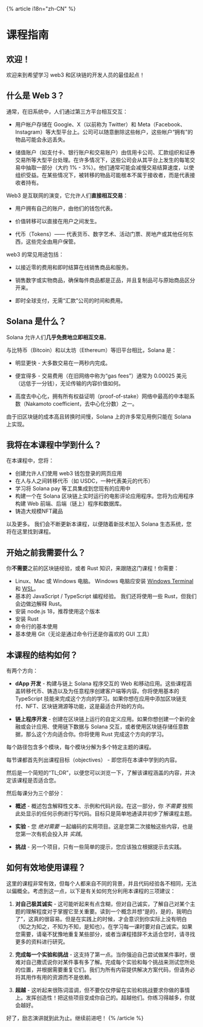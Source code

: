 {% article i18n="zh-CN" %}
# 课程指南

## 欢迎！

欢迎来到希望学习 web3 和区块链的开发人员的最佳起点！

## 什么是 Web 3？

通常，在旧系统中，人们通过第三方平台相互交互：

- 用户帐户存储在 Google、X（以前称为 Twitter）和 Meta（Facebook、Instagram）等大型平台上。公司可以随意删除这些帐户，这些帐户“拥有”的物品可能会永远丢失。

- 储值账户（如支付卡、银行账户和交易账户）由信用卡公司、汇款组织和证券交易所等大型平台处理。在许多情况下，这些公司会从其平台上发生的每笔交易中抽取一部分（大约 1% - 3%）。他们通常可能会减慢交易结算速度，以使组织受益。在某些情况下，被转移的物品可能根本不属于接收者，而是代表接收者持有。

Web3 是互联网的演变，它允许人们**直接相互交易**：

- 用户拥有自己的账户，由他们的钱包代表。

- 价值转移可以直接在用户之间发生。

- 代币（Tokens）—— 代表货币、数字艺术、活动门票、房地产或其他任何东西，这些完全由用户保管。

web3 的常见用途包括：

- 以接近零的费用和即时结算在线销售商品和服务。

- 销售数字或实物商品，确保每件商品都是正品，并且复制品可与原始商品区分开来。

- 即时全球支付，无需“汇款”公司的时间和费用。

## Solana 是什么？

Solana 允许人们**几乎免费地立即相互交易**。

与比特币（Bitcoin）和以太坊（Ethereum）等旧平台相比，Solana 是：

- 明显更快 - 大多数交易在一两秒内完成。

- 便宜得多 - 交易费用（在旧网络中称为“gas fees”）通常为 0.00025 美元（远低于一分钱），无论传输的内容价值如何。

- 高度去中心化，拥有所有权益证明（proof-of-stake）网络中最高的中本聪系数（Nakamoto coefficient，去中心化分数）之一。

由于旧区块链的成本高且转换时间慢，Solana 上的许多常见用例只能在 Solana 上实现。

## 我将在本课程中学到什么？

在本课程中，您将：

  - 创建允许人们使用 web3 钱包登录的网页应用
  - 在人与人之间转移代币（如 USDC，一种代表美元的代币）
  - 学习将 Solana pay 等工具集成到您现有的应用中
  - 构建一个在 Solana 区块链上实时运行的电影评论应用程序。您将为应用程序构建 Web 前端、后端（链上）程序和数据库。
  - 铸造大规模NFT藏品

以及更多。 我们会不断更新本课程，以便随着新技术加入 Solana 生态系统，您将在这里找到课程。

## 开始之前我需要什么？

你**不需要**之前的区块链经验，或者 Rust 知识，来跟随这门课程！你需要：

- Linux、Mac 或 Windows 电脑。
   Windows 电脑应安装 [Windows Terminal](https://aka.ms/terminal) 和 [WSL](https://learn.microsoft.com/en-us/windows/wsl/)。
- 基本的 JavaScript / TypeScript 编程经验。 我们还将使用一些 Rust，但我们会边做边解释 Rust。
- 安装 node.js 18，推荐使用这个版本
- 安装 Rust
- 命令行的基本使用
- 基本使用 Git（无论是通过命令行还是你喜欢的 GUI 工具）

## 本课程的结构如何？

有两个方向：

- **dApp 开发** - 构建与链上 Solana 程序交互的 Web 和移动应用。这些课程涵盖转移代币、铸造以及为任意程序创建客户端等内容。你将使用基本的 TypeScript 技能来完成这个方向的学习。如果你想在应用中添加区块链支付、NFT、区块链溯源等功能，这是最适合开始的方向。

- **链上程序开发** - 创建在区块链上运行的自定义应用。如果你想创建一个新的金融或会计应用、使用链下数据与 Solana 交互，或者使用区块链存储任意数据，那么这个方向适合你。你将使用 Rust 完成这个方向的学习。

每个路径包含多个模块，每个模块分解为多个特定主题的课程。

每节课都首先列出课程目标（objectives） - 即您将在本课中学到的内容。

然后是一个简短的“TL;DR”，以便您可以浏览一下，了解该课程涵盖的内容，并决定该课程是否适合您。

然后每课分为三个部分：

- **概述** - 概述包含解释性文本、示例和代码片段。在这一部分，你 _不需要_ 按照此处显示的任何示例进行写代码。目标只是简单地通读并初步了解课程主题。

- **实验** - 您 _绝对需要_ 一起编码的实用项目。这是您第二次接触这些内容，也是您第一次有机会投入并 _实践_。

- **挑战** - 另一个项目，只有一些简单的提示，您应该独立根据提示去实践。

## 如何有效地使用课程？

这里的课程非常有效，但每个人都来自不同的背景，并且代码经验各不相同，无法以偏概全。考虑到这一点，以下是有关如何充分利用本课程的三项建议：

1. **对自己极其诚实** - 这可能听起来有点含糊，但对自己诚实，了解自己对某个主题的理解程度对于掌握它至关重要。读到一个概念并想“是的，是的，我明白了”，这真的很容易。但是在实践上的时候，才会意识到你实际上没有明白（知之为知之，不知为不知，是知也）。在学习每一课时要对自己诚实。如果您需要，请毫不犹豫地重复某些部分，或者当课程措辞不太适合您时，请寻找更多的资料进行研究。

2. **完成每一个实验和挑战** - 这支持了第一点。当你强迫自己尝试做某件事时，很难对自己撒谎说你对某件事有多了解。完成每个实验和每个挑战来测试您所处的位置，并根据需要重复它们。我们为所有内容提供解决方案代码，但请务必将其用作有用的资源而不是依赖。

3. **超越** - 这听起来很陈词滥调，但不要仅仅停留在实验和挑战要求你做的事情上。发挥创造性！把这些项目变成你自己的。超越他们。你练习得越多，你就会越好。

好了，励志演讲就到此为止。继续前进吧！
{% /article %}